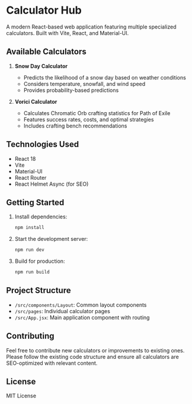 # Calculator Hub

A modern React-based web application featuring multiple specialized calculators. Built with Vite, React, and Material-UI.

## Available Calculators

1. **Snow Day Calculator**
   - Predicts the likelihood of a snow day based on weather conditions
   - Considers temperature, snowfall, and wind speed
   - Provides probability-based predictions

2. **Vorici Calculator**
   - Calculates Chromatic Orb crafting statistics for Path of Exile
   - Features success rates, costs, and optimal strategies
   - Includes crafting bench recommendations

## Technologies Used

- React 18
- Vite
- Material-UI
- React Router
- React Helmet Async (for SEO)

## Getting Started

1. Install dependencies:
   ```bash
   npm install
   ```

2. Start the development server:
   ```bash
   npm run dev
   ```

3. Build for production:
   ```bash
   npm run build
   ```

## Project Structure

- `/src/components/Layout`: Common layout components
- `/src/pages`: Individual calculator pages
- `/src/App.jsx`: Main application component with routing

## Contributing

Feel free to contribute new calculators or improvements to existing ones. Please follow the existing code structure and ensure all calculators are SEO-optimized with relevant content.

## License

MIT License
